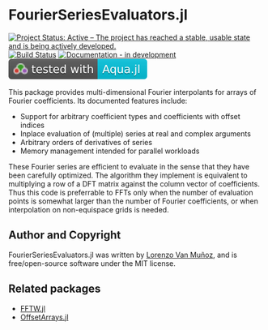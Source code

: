 # FourierSeriesEvaluators.jl

[![Project Status: Active – The project has reached a stable, usable state and is being actively developed.](https://www.repostatus.org/badges/latest/active.svg)](https://www.repostatus.org/#active)
[![Build Status](https://github.com/lxvm/FourierSeriesEvaluators.jl/actions/workflows/CI.yml/badge.svg?branch=main)](https://github.com/lxvm/FourierSeriesEvaluators.jl/actions/?query=workflow:CI)
[![Documentation - in development](https://img.shields.io/badge/docs-main-blue.svg)](https://lxvm.github.io/FourierSeriesEvaluators.jl/dev/)
[![Aqua QA](https://raw.githubusercontent.com/JuliaTesting/Aqua.jl/master/badge.svg)](https://github.com/JuliaTesting/Aqua.jl)


This package provides multi-dimensional Fourier interpolants for arrays of
Fourier coefficients. Its documented features include:
- Support for arbitrary coefficient types and coefficients with offset indices
- Inplace evaluation of (multiple) series at real and complex arguments
- Arbitrary orders of derivatives of series
- Memory management intended for parallel workloads

These Fourier series are efficient to evaluate in the sense that they have been
carefully optimized. The algorithm they implement is equivalent to multiplying a
row of a DFT matrix against the column vector of coefficients. Thus this code is
preferrable to FFTs only when the number of evaluation points is somewhat larger
than the number of Fourier coefficients, or when interpolation on non-equispace
grids is needed.

## Author and Copyright

FourierSeriesEvaluators.jl was written by [Lorenzo Van
Muñoz](https://web.mit.edu/lxvm/www/), and is free/open-source software under
the MIT license.

## Related packages
- [FFTW.jl](https://github.com/JuliaMath/FFTW.jl)
- [OffsetArrays.jl](https://github.com/JuliaArrays/OffsetArrays.jl)
